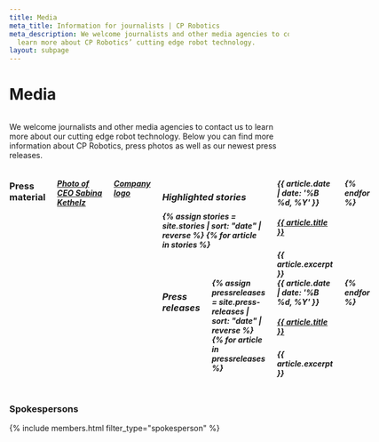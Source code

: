 ```yaml
---
title: Media
meta_title: Information for journalists | CP Robotics
meta_description: We welcome journalists and other media agencies to contact us to
  learn more about CP Robotics’ cutting edge robot technology.
layout: subpage
---
```


<div class="container">
  <h1 class="editable">Media</h1>

  <div class="editable"><div class="row"><div class="small-12 medium-6 columns"><p>We welcome journalists and other media agencies to contact us to learn more about our cutting edge robot technology. Below you can find more information about CP Robotics, press photos as well as our newest press releases.</p></div><div class="small-12 medium-6 columns"><h3>Press material</h3><h5><a target="new" href="/_assets/images/Jimmy-ved-PC-optimeret.jpg">Photo of CEO&nbsp;</a><a href="https://drive.google.com/file/d/0B1W_WcBqzf9-R3RRZ1JodGJTbHc/view?usp=sharing">Sabina Kethelz</a></h5><h5 class="margin-top-medium"><a target="new" href="https://drive.google.com/file/d/0B1W_WcBqzf9-TUZSQkRzZWczbW8/view?usp=sharing">Company logo</a></h5><h5 class="margin-top-medium"><a target="new" 

  <div class="row margin-top-medium">
    <div class="small-12 medium-6 columns">
      <h3>Highlighted stories</h3>
      {% assign stories = site.stories | sort: "date" | reverse %}
      {% for article in stories %}
        <article class="article">
          <date class="article-date">{{ article.date | date: '%B %d, %Y' }}</date>
          <h5 class="article-title"><a href="{{ article.url }}" target="new">{{ article.title }}</a></h5>
          <div class="article-excerpt">{{ article.excerpt }}</div>
        </article>
      {% endfor %}
    </div>
    <div class="small-12 medium-6 columns">
      <h3>Press releases</h3>
      {% assign pressreleases = site.press-releases | sort: "date" | reverse %}
      {% for article in pressreleases %}
        <article class="article">
          <date class="article-date">{{ article.date | date: '%B %d, %Y' }}</date>
          <h5 class="article-title"><a href="{{ article.url }}" target="new">{{ article.title }}</a></h5>
          <div class="article-excerpt">{{ article.excerpt }}</div>
        </article>
      {% endfor %}
    </div>
  </div>


  <h3 class="margin-top-medium text-center">Spokespersons</h3>
  {% include members.html filter_type="spokesperson" %}
</div>
